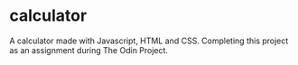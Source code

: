 # calculator
A calculator made with Javascript, HTML and CSS. Completing this project as an assignment during The Odin Project.
